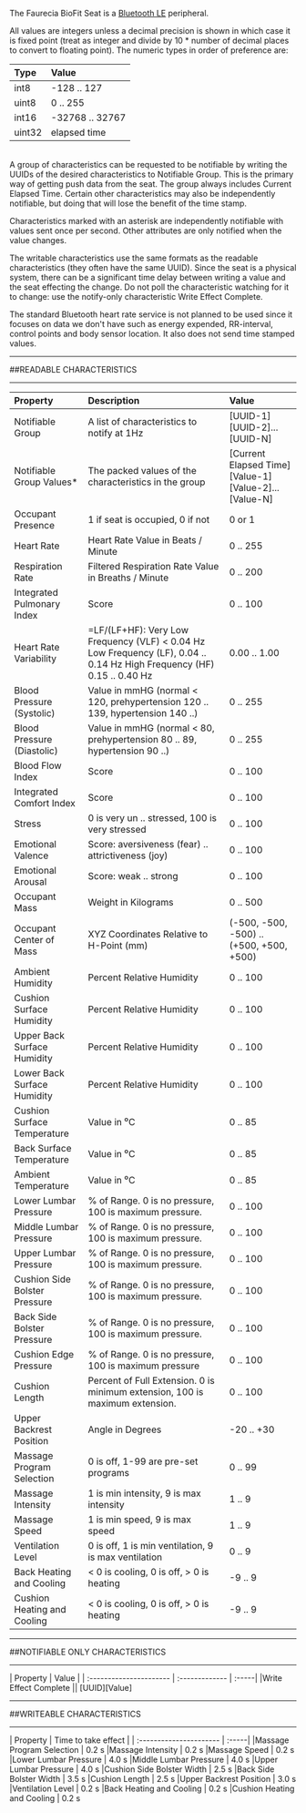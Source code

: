 The Faurecia BioFit Seat is a [Bluetooth LE](http://www.bluetooth.com/Pages/low-energy-tech-info.aspx) peripheral.

All values are integers unless a decimal precision is shown in which
case it is fixed point (treat as integer and divide by 10 * number of
decimal places to convert to floating point). The numeric types in
order of preference are:

|Type | Value|
| :----- | :----------- |
| int8   | -128 .. 127 |
| uint8  | 0 .. 255 |
| int16  | -32768 .. 32767 |
| uint32 | elapsed time |

<br />
A group of characteristics can be requested to be notifiable by
writing the UUIDs of the desired characteristics to Notifiable Group.
This is the primary way of getting push data from the seat. The group
always includes Current Elapsed Time. Certain other characteristics
may also be independently notifiable, but doing that will lose the
benefit of the time stamp.

Characteristics marked with an asterisk are independently notifiable
with values sent once per second. Other attributes are only notified
when the value changes.

The writable characteristics use the same formats as the readable
characteristics (they often have the same UUID). Since the seat is a
physical system, there can be a significant time delay between writing
a value and the seat effecting the change. Do not poll the
characteristic watching for it to change: use the notify-only
characteristic Write Effect Complete.

The standard Bluetooth heart rate service is not planned to be used
since it focuses on data we don't have such as energy expended,
RR-interval, control points and body sensor location. It also does not
send time stamped values.

<hr />
##READABLE CHARACTERISTICS
<hr />

|  Property  | Description   | Value | 
| :---------------------- | :------------- | :-----| 
|Notifiable Group   |     A list of characteristics to notify at 1Hz |  [UUID-1][UUID-2]...[UUID-N]
|Notifiable Group Values*   |    The packed values of the characteristics in the group | [Current Elapsed Time][Value-1][Value-2]...[Value-N]
| Occupant Presence |  1 if seat is occupied, 0 if not | 0 or 1 |
| Heart Rate  | Heart Rate Value in Beats / Minute | 0 .. 255 |
| Respiration Rate | Filtered Respiration Rate Value in Breaths / Minute | 0 .. 200 |
| Integrated Pulmonary Index | Score | 0 .. 100 |
| Heart Rate Variability | =LF/(LF+HF): Very Low Frequency (VLF) < 0.04 Hz Low Frequency (LF), 0.04 .. 0.14 Hz High Frequency (HF) 0.15 .. 0.40 Hz | 0.00 .. 1.00 |
| Blood Pressure (Systolic) | Value in mmHG (normal < 120, prehypertension 120 .. 139, hypertension 140 ..) | 0 .. 255 | 
| Blood Pressure (Diastolic) | Value in mmHG (normal < 80, prehypertension 80 .. 89, hypertension 90 ..) | 0 .. 255 |
| Blood Flow Index | Score | 0 .. 100 | 
| Integrated Comfort Index | Score | 0 .. 100 | 
| Stress | 0 is very un .. stressed, 100 is very stressed | 0 .. 100 |
| Emotional Valence | Score: aversiveness (fear) .. attrictiveness (joy) | 0 .. 100 | 
| Emotional Arousal | Score: weak .. strong | 0 .. 100 | 
| Occupant Mass | Weight in Kilograms | 0 .. 500 |
| Occupant Center of Mass | XYZ Coordinates Relative to H-Point (mm) | (-500, -500, -500) .. (+500, +500, +500) | 
| Ambient Humidity | Percent Relative Humidity | 0 .. 100 |
| Cushion Surface Humidity | Percent Relative Humidity | 0 .. 100 |
| Upper Back Surface Humidity  | Percent Relative Humidity | 0 .. 100 |
| Lower Back Surface Humidity | Percent Relative Humidity | 0 .. 100 |
| Cushion Surface Temperature | Value in ⁰C | 0 .. 85 |
| Back Surface Temperature | Value in ⁰C | 0 .. 85 |
| Ambient Temperature | Value in ⁰C | 0 .. 85 |
| Lower Lumbar Pressure | % of Range. 0 is no pressure, 100 is maximum pressure. | 0 .. 100 |
| Middle Lumbar Pressure | % of Range. 0 is no pressure, 100 is maximum pressure. | 0 .. 100 |
| Upper Lumbar Pressure | % of Range. 0 is no pressure, 100 is maximum pressure. | 0 .. 100 |
| Cushion Side Bolster Pressure | % of Range. 0 is no pressure, 100 is maximum pressure. | 0 .. 100 |
| Back Side Bolster Pressure | % of Range. 0 is no pressure, 100 is maximum pressure. | 0 .. 100 |
| Cushion Edge Pressure | % of Range. 0 is no pressure, 100 is maximum pressure | 0 .. 100 |
| Cushion Length | Percent of Full Extension. 0 is minimum extension, 100 is maximum extension. | 0 .. 100 |
| Upper Backrest Position | Angle in Degrees | -20 .. +30 |
| Massage Program Selection | 0 is off, 1-99 are pre-set programs | 0 .. 99
|Massage Intensity           | 1 is min intensity, 9 is max intensity |    1 .. 9
|Massage Speed               | 1 is min speed, 9 is max speed|    1 .. 9
|Ventilation Level           | 0 is off, 1 is min ventilation, 9 is max ventilation |    0 .. 9
|Back Heating and Cooling    | < 0 is cooling, 0 is off, > 0 is heating | -9 .. 9
|Cushion Heating and Cooling | < 0 is cooling, 0 is off, > 0 is heating | -9 .. 9

<hr />
##NOTIFIABLE ONLY CHARACTERISTICS
<hr />

|  Property  | Value | 
| :---------------------- | :------------- | :-----| 
|Write Effect Complete  || [UUID][Value]


<hr />
##WRITEABLE CHARACTERISTICS
<hr />
|  Property  | Time to take effect  | 
| :---------------------- | :-----| 
|Massage Program Selection     |   0.2 s 
|Massage Intensity             |   0.2 s
|Massage Speed                 |   0.2 s
|Lower Lumbar Pressure         |   4.0 s
|Middle Lumbar Pressure        |   4.0 s
|Upper Lumbar Pressure         |   4.0 s
|Cushion Side Bolster Width    |   2.5 s
|Back Side Bolster Width       |   3.5 s
|Cushion Length                |   2.5 s
|Upper Backrest Position       |   3.0 s
|Ventilation Level             |   0.2 s
|Back Heating and Cooling      |   0.2 s
|Cushion Heating and Cooling   |   0.2 s